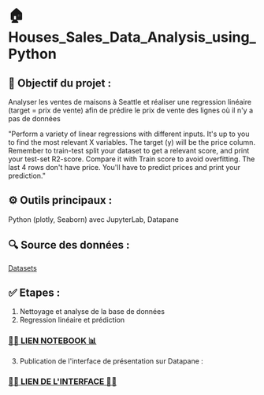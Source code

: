 # 🏠 Houses_Sales_Data_Analysis_using_Python

## 🎯 Objectif du projet :

Analyser les ventes de maisons à Seattle et réaliser une regression linéaire (target = prix de vente) afin de prédire le prix de vente des lignes où il n'y a pas de données

"Perform a variety of linear regressions with different inputs. It's up to you to find the most relevant X variables. The target (y) will be the price column. Remember to train-test split your dataset to get a relevant score, and print your test-set R2-score. Compare it with Train score to avoid overfitting.
The last 4 rows don't have price. You'll have to predict prices and print your prediction."

## ⚙️ Outils principaux : 
Python (plotly, Seaborn) avec JupyterLab, Datapane 

## 🔍 Source des données :  
[Datasets](https://raw.githubusercontent.com/murpi/wilddata/master/quests/kc_house_data.csv)


## ✅ Etapes :

1) Nettoyage et analyse de la base de données
2) Regression linéaire et prédiction

### [👨‍💻 **LIEN NOTEBOOK** 📊](https://github.com/CamilleMagnette/Regression_houses_sales/blob/main/Regression%20House%20sales%20-%20Camille%20Magnette.ipynb)
  
3) Publication de l'interface de présentation sur Datapane :

### [🌸🌸 **LIEN DE L'INTERFACE** 🌸🌸](https://cloud.datapane.com/reports/VkGQ523/regression-house-sales/)
